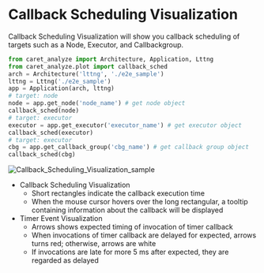 # Callback Scheduling Visualization

Callback Scheduling Visualization will show you callback scheduling of targets such as a Node, Executor, and Callbackgroup.

```python
from caret_analyze import Architecture, Application, Lttng
from caret_analyze.plot import callback_sched
arch = Architecture('lttng', './e2e_sample')
lttng = Lttng('./e2e_sample')
app = Application(arch, lttng)
# target: node
node = app.get_node('node_name') # get node object
callback_sched(node)
# target: executor
executor = app.get_executor('executor_name') # get executor object
callback_sched(executor)
# target: executor
cbg = app.get_callback_group('cbg_name') # get callback group object
callback_sched(cbg)
```

![Callback_Scheduling_Visualization_sample](../imgs/callback_sched_sample.png)

- Callback Scheduling Visualization
  - Short rectangles indicate the callback execution time
  - When the mouse cursor hovers over the long rectangular, a tooltip containing information about the callback will be displayed
- Timer Event Visualization
  - Arrows shows expected timing of invocation of timer callback
  - When invocations of timer callback are delayed for expected, arrows turns red; otherwise, arrows are white
  - If invocations are late for more 5 ms after expected, they are regarded as delayed

